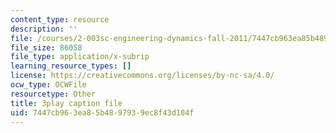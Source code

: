 ```yaml
---
content_type: resource
description: ''
file: /courses/2-003sc-engineering-dynamics-fall-2011/7447cb963ea85b4897939ec8f43d104f_qrbCpv3Sv34.vtt
file_size: 86058
file_type: application/x-subrip
learning_resource_types: []
license: https://creativecommons.org/licenses/by-nc-sa/4.0/
ocw_type: OCWFile
resourcetype: Other
title: 3play caption file
uid: 7447cb96-3ea8-5b48-9793-9ec8f43d104f
---
```

